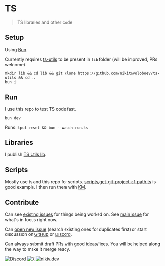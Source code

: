 # TS

> TS libraries and other code

## Setup

Using [Bun](https://bun.sh).

Currently requires [ts-utils](https://github.com/nikitavoloboev/ts-utils) to be present in `lib` folder (will be improved, PRs welcome).

```
mkdir lib && cd lib && git clone https://github.com/nikitavoloboev/ts-utils && cd ..
bun i
```

## Run

I use this repo to test TS code fast.

```
bun dev
```

Runs: `tput reset && bun --watch run.ts`

## Libraries

I publish [TS Utils lib](https://github.com/nikitavoloboev/ts-utils).

## Scripts

Mostly use ts and this repo for scripts. [scripts/get-git-project-of-path.ts](scripts/get-git-project-of-path.ts) is good example. I then run them with [KM](https://www.keyboardmaestro.com/main/).

## Contribute

Can see [existing issues](../../issues) for things being worked on. See [main issue](../../issues/25) for what's in focus right now.

Can [open new issue](../../issues/new/choose) (search existing ones for duplicates first) or start discussion on [GitHub](../../discussions) or [Discord](https://discord.com/invite/TVafwaD23d).

Can always submit draft PRs with good ideas/fixes. You will be helped along the way to make it merge ready.

[![Discord](https://img.shields.io/badge/Discord-100000?style=flat&logo=discord&logoColor=white&labelColor=black&color=black)](https://discord.com/invite/TVafwaD23d) [![X](https://img.shields.io/badge/nikitavoloboev-100000?logo=X&color=black)](https://x.com/nikitavoloboev) [![nikiv.dev](https://img.shields.io/badge/nikiv.dev-black)](https://nikiv.dev)
